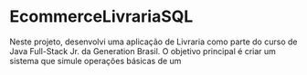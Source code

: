 # EcommerceLivrariaSQL
Neste projeto, desenvolvi uma aplicação de Livraria como parte do curso de Java Full-Stack Jr. da Generation Brasil. O objetivo principal é criar um sistema que simule operações básicas de um
